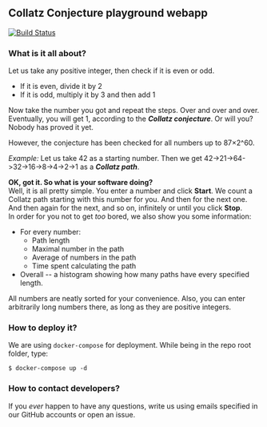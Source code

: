 ## Collatz Conjecture playground webapp

[![Build Status](https://travis-ci.org/DevHeap/collatz_conjecture.svg?branch=dev)](https://travis-ci.org/DevHeap/collatz_conjecture)

### What is it all about?
Let us take any positive integer, then check if it is even or odd.
* If it is even, divide it by 2
* If it is odd, multiply it by 3 and then add 1

Now take the number you got and repeat the steps. Over and over and over. Eventually, you will get 1, according to the __*Collatz conjecture*__. Or will you? Nobody has proved it yet.

However, the conjecture has been checked for all numbers up to 87×2^60.

_Example:_ Let us take 42 as a starting number. Then we get 42->21->64->32->16->8->4->2->1 as a __*Collatz path*__.

**OK, got it. So what is your software doing?**  
Well, it is all pretty simple. You enter a number and click **Start**. We count a Collatz path starting with this number for you. And then for the next one. And then again for the next, and so on, infinitely or until you click **Stop**.  
In order for you not to get _too_ bored, we also show you some information:
* For every number:
  * Path length
  * Maximal number in the path
  * Average of numbers in the path
  * Time spent calculating the path
* Overall -- a histogram showing how many paths have every specified length.

All numbers are neatly sorted for your convenience. Also, you can enter arbitrarily long numbers there, as long as they are positive integers.

### How to deploy it?

We are using `docker-compose` for deployment. While being in the repo root folder, type:
```
$ docker-compose up -d
```

### How to contact developers?

If you _ever_ happen to have any questions, write us using emails specified in our GitHub accounts or open an issue.